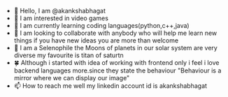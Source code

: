 - 👋 Hello, I am @akankshabhagat
- 👀 I am interested in video games
- 🌱 I am currently learning coding languages(python,c++,java)
- 💞️ I am looking to collaborate with anybody who will help me learn new things  if you have new ideas you are more than welcome
- 🌙 I am a Selenophile  the Moons of planets in our solar system are very diverse  my favourite is titan of saturtn
- 🍀 Although i started with idea of working with frontend only i feel i love backend languages more.since they state the behaviour
"Behaviour is a mirror where we  can display our image"
- 📫 How to reach me well my linkedin account id is akankshabhagat

<!---
akankshabhagat/akankshabhagat is a ✨ special ✨ repository because its `README.md` (this file) appears on your GitHub profile.
You can click the Preview link to take a look at your changes.
--->
